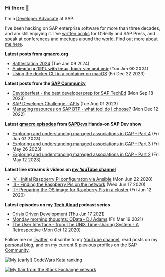 
### Hi there 👋

I'm a [Developer Advocate](https://developers.sap.com/developer-advocates.html) at SAP.

I've been hacking on SAP enterprise software for more than three decades, and am still enjoying it. I've [written books](https://qmacro.org/about/#writing-and-talks) for O’Reilly and SAP Press, and speak at conferences and meetups around the world. Find out more [about me here](https://qmacro.org/about).

**Latest posts from [qmacro.org](https://qmacro.org/blog/)**
- [Battlestation 2024](https://qmacro.org/blog/posts/2024/01/09/battlestation-2024/) (Tue Jan 09 2024)
- [A simple jq REPL with tmux, bash, vim and entr](https://qmacro.org/blog/posts/2024/01/09/a-simple-jq-repl-with-tmux-bash-vim-and-entr/) (Tue Jan 09 2024)
- [Using the docker CLI in a container on macOS](https://qmacro.org/blog/posts/2023/12/22/using-the-docker-cli-in-a-container-on-macos/) (Fri Dec 22 2023)

**Latest posts from the [SAP Community](https://people.sap.com/dj.adams.sap)**
- [Devtoberfest - the best developer prep for SAP TechEd](https://blogs.sap.com/?p&#x3D;1843851) (Mon Sep 18 2023)
- [SAP Developer Challenge - APIs](https://blogs.sap.com/?p&#x3D;1814581) (Tue Aug 01 2023)
- [Managing resources on SAP BTP - what tool do I choose?](https://blogs.sap.com/?p&#x3D;1665699) (Mon Dec 12 2022)

**Latest [qmacro episodes](https://www.youtube.com/playlist?list=PLfctWmgNyOIebP3qa7jXfn68QcwS5dttb) from [SAPDevs](https://www.youtube.com/user/sapdevs) Hands-on SAP Dev show**
- [Exploring and understanding managed associations in CAP - Part 4](https://www.youtube.com/watch?v&#x3D;EtNv5VX4yxk) (Fri Jun 02 2023)
- [Exploring and understanding managed associations in CAP - Part 3](https://www.youtube.com/watch?v&#x3D;_Yc8NG5-1uY) (Fri May 26 2023)
- [Exploring and understanding managed associations in CAP - Part 2](https://www.youtube.com/watch?v&#x3D;n72qmk58wSs) (Fri May 12 2023)

**Latest live streams & videos on [my YouTube channel](https://youtube.com/djadams-qmacro)**
- [IV - Initial Raspberry Pi configuration via Ansible](https://www.youtube.com/watch?v&#x3D;vooBccHq6_4) (Mon Jun 22 2020)
- [III - Finding the Raspberry Pis on the network](https://www.youtube.com/watch?v&#x3D;hx7DB7Iqslk) (Wed Jun 17 2020)
- [II - Preparing the OS image for Raspberry Pis in a cluster](https://www.youtube.com/watch?v&#x3D;IY5ZNZDI-EQ) (Fri Jun 12 2020)

**Latest episodes on my [Tech Aloud](https://anchor.fm/tech-aloud) podcast series**
- [Crisis Driven Development](https://podcasters.spotify.com/pod/show/tech-aloud/episodes/Crisis-Driven-Development-e12u6t9) (Thu Jun 17 2021)
- [Monday morning thoughts: OData - DJ Adams](https://podcasters.spotify.com/pod/show/tech-aloud/episodes/Monday-morning-thoughts-OData---DJ-Adams-et0aot) (Fri Mar 19 2021)
- [The User Interface - from The UNIX Time-sharing System - A Retrospective](https://podcasters.spotify.com/pod/show/tech-aloud/episodes/The-User-Interface---from-The-UNIX-Time-sharing-System---A-Retrospective-eku7oa) (Mon Oct 12 2020)

Follow me on [Twitter](https://twitter.com/qmacro), subscribe to my [YouTube channel](https://www.youtube.com/djadams-qmacro), read posts on my [personal blog](https://qmacro.org/blog/), and on my [current](https://people.sap.com/dj.adams.sap#content:blogposts) & [previous](https://people.sap.com/dj.adams#content:blogposts) profiles on the [SAP Community](https://community.sap.com).

[![My (early!) CodeWars Kata ranking](https://www.codewars.com/users/qmacro/badges/small)](https://www.codewars.com/users/qmacro)

[![My flair from the Stack Exchange network](https://stackexchange.com/users/flair/162724.png)](https://stackexchange.com/users/162724)

